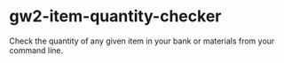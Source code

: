 # gw2-item-quantity-checker
Check the quantity of any given item in your bank or materials from your command line.
